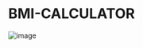 # BMI-CALCULATOR 


![image](https://user-images.githubusercontent.com/76722208/197379665-fcc01d72-9d71-4082-b48a-c4458c06cb70.png)
